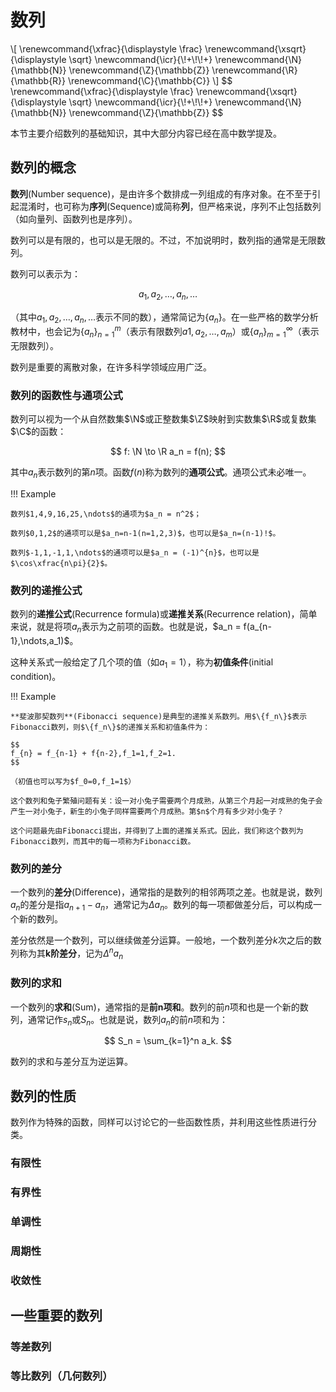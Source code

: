 # 数列

<div class="hidden-latex">
\[
\renewcommand{\xfrac}{\displaystyle \frac}
\renewcommand{\xsqrt}{\displaystyle \sqrt}
\newcommand{\icr}{\!+\!\!+}
\renewcommand{\N}{\mathbb{N}}
\renewcommand{\Z}{\mathbb{Z}}
\renewcommand{\R}{\mathbb{R}}
\renewcommand{\C}{\mathbb{C}}
\]
$$
\renewcommand{\xfrac}{\displaystyle \frac}
\renewcommand{\xsqrt}{\displaystyle \sqrt}
\newcommand{\icr}{\!+\!\!+}
\renewcommand{\N}{\mathbb{N}}
\renewcommand{\Z}{\mathbb{Z}}
$$
</div>

本节主要介绍数列的基础知识，其中大部分内容已经在高中数学提及。

## 数列的概念

**数列**(Number sequence)，是由许多个数排成一列组成的有序对象。在不至于引起混淆时，也可称为**序列**(Sequence)或简称**列**，但严格来说，序列不止包括数列（如向量列、函数列也是序列）。

数列可以是有限的，也可以是无限的。不过，不加说明时，数列指的通常是无限数列。

数列可以表示为：

$$
a_1, a_2, \dots, a_n, \dots
$$

（其中$a_1, a_2, \dots, a_n, \dots$表示不同的数），通常简记为$\{a_n\}$。在一些严格的数学分析教材中，也会记为$\{a_n\}_{n=1}^{m}$（表示有限数列$a1,a_2,\dots,a_m$）或$\{a_n\}_{m=1}^{\infty}$（表示无限数列）。

数列是重要的离散对象，在许多科学领域应用广泛。

### 数列的函数性与通项公式

数列可以视为一个从自然数集$\N$或正整数集$\Z$映射到实数集$\R$或复数集$\C$的函数：

$$
f: \N \to \R
a_n = f(n);
$$

其中$a_n$表示数列的第$n$项。函数$f(n)$称为数列的**通项公式**。通项公式未必唯一。

!!! Example

    数列$1,4,9,16,25,\ndots$的通项为$a_n = n^2$；

    数列$0,1,2$的通项可以是$a_n=n-1(n=1,2,3)$，也可以是$a_n=(n-1)!$。

    数列$-1,1,-1,1,\ndots$的通项可以是$a_n = (-1)^{n}$，也可以是$\cos\xfrac{n\pi}{2}$。

### 数列的递推公式

数列的**递推公式**(Recurrence formula)或**递推关系**(Recurrence relation)，简单来说，就是将项$a_n$表示为之前项的函数。也就是说，$a_n = f(a_{n-1},\ndots,a_1)$。

这种关系式一般给定了几个项的值（如$a_1 = 1$），称为**初值条件**(initial condition)。

!!! Example

    **斐波那契数列**(Fibonacci sequence)是典型的递推关系数列。用$\{f_n\}$表示Fibonacci数列，则$\{f_n\}$的递推关系和初值条件为：

    $$
    f_{n} = f_{n-1} + f{n-2},f_1=1,f_2=1.
    $$

    （初值也可以写为$f_0=0,f_1=1$）

    这个数列和兔子繁殖问题有关：设一对小兔子需要两个月成熟，从第三个月起一对成熟的兔子会产生一对小兔子，新生的小兔子同样需要两个月成熟。第$n$个月有多少对小兔子？

    这个问题最先由Fibonacci提出，并得到了上面的递推关系式。因此，我们称这个数列为Fibonacci数列，而其中的每一项称为Fibonacci数。

### 数列的差分

一个数列的**差分**(Difference)，通常指的是数列的相邻两项之差。也就是说，数列${a_n}$的差分是指$a_{n+1} - a_{n}$，通常记为$\Delta a_n$。数列的每一项都做差分后，可以构成一个新的数列。

差分依然是一个数列，可以继续做差分运算。一般地，一个数列差分$k$次之后的数列称为其$\mathbf{k}$**阶差分**，记为$\Delta^n a_n$

### 数列的求和

一个数列的**求和**(Sum)，通常指的是**前**$\mathbf{n}$**项和**。数列的前$n$项和也是一个新的数列，通常记作$s_n$或$S_n$。也就是说，数列${a_n}$的前$n$项和为：

$$
S_n = \sum_{k=1}^n a_k.
$$

数列的求和与差分互为逆运算。

## 数列的性质

数列作为特殊的函数，同样可以讨论它的一些函数性质，并利用这些性质进行分类。

### 有限性

### 有界性

### 单调性

### 周期性

### 收敛性

## 一些重要的数列

### 等差数列

### 等比数列（几何数列）




